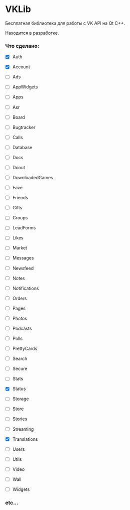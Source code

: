 # VKLib

Бесплатная библиотека для работы с VK API на Qt C++.

Находится в разработке.

### Что сделано:

- [x] Auth
- [x] Account
- [ ] Ads
- [ ] AppWidgets
- [ ] Apps
- [ ] Asr
- [ ] Board
- [ ] Bugtracker
- [ ] Calls
- [ ] Database
- [ ] Docs
- [ ] Donut
- [ ] DownloadedGames
- [ ] Fave
- [ ] Friends
- [ ] Gifts
- [ ] Groups
- [ ] LeadForms
- [ ] Likes
- [ ] Market
- [ ] Messages
- [ ] Newsfeed
- [ ] Notes
- [ ] Notifications
- [ ] Orders
- [ ] Pages
- [ ] Photos
- [ ] Podcasts
- [ ] Polls
- [ ] PrettyCards
- [ ] Search
- [ ] Secure
- [ ] Stats
- [x] Status
- [ ] Storage
- [ ] Store
- [ ] Stories
- [ ] Streaming
- [x] Translations
- [ ] Users
- [ ] Utils
- [ ] Video
- [ ] Wall
- [ ] Widgets


### etc...
